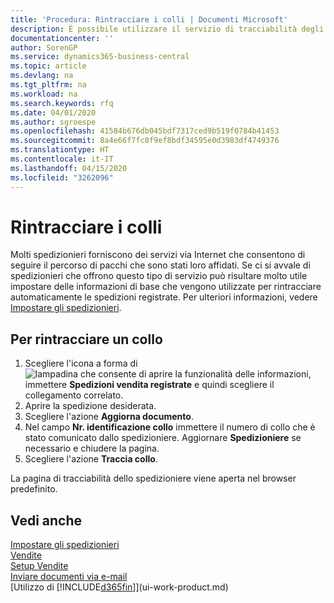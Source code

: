 ```yaml
---
title: 'Procedura: Rintracciare i colli | Documenti Microsoft'
description: È possibile utilizzare il servizio di tracciabilità degli spedizionieri per vedere lo stato di avanzamento di una consegna.
documentationcenter: ''
author: SorenGP
ms.service: dynamics365-business-central
ms.topic: article
ms.devlang: na
ms.tgt_pltfrm: na
ms.workload: na
ms.search.keywords: rfq
ms.date: 04/01/2020
ms.author: sgroespe
ms.openlocfilehash: 41584b676db045bdf7317ced9b519f0784b41453
ms.sourcegitcommit: 8a4e66f7fc8f9ef8bdf34595e0d3983df4749376
ms.translationtype: HT
ms.contentlocale: it-IT
ms.lasthandoff: 04/15/2020
ms.locfileid: "3262096"
---
```

# <a name="track-packages"></a>Rintracciare i colli
Molti spedizionieri forniscono dei servizi via Internet che consentono di seguire il percorso di pacchi che sono stati loro affidati. Se ci si avvale di spedizionieri che offrono questo tipo di servizio può risultare molto utile impostare delle informazioni di base che vengono utilizzate per rintracciare automaticamente le spedizioni registrate. Per ulteriori informazioni, vedere [Impostare gli spedizionieri](sales-how-to-set-up-shipping-agents.md).  

## <a name="to-track-a-package"></a>Per rintracciare un collo
1. Scegliere l'icona a forma di ![lampadina che consente di aprire la funzionalità delle informazioni](media/ui-search/search_small.png "Informazioni sull'operazione che si desidera eseguire"), immettere **Spedizioni vendita registrate** e quindi scegliere il collegamento correlato.
2. Aprire la spedizione desiderata.
3. Scegliere l'azione **Aggiorna documento**.
4. Nel campo **Nr. identificazione collo** immettere il numero di collo che è stato comunicato dallo spedizioniere. Aggiornare **Spedizioniere** se necessario e chiudere la pagina.
5. Scegliere l'azione **Traccia collo**.

La pagina di tracciabilità dello spedizioniere viene aperta nel browser predefinito.

## <a name="see-also"></a>Vedi anche
[Impostare gli spedizionieri](sales-how-to-set-up-shipping-agents.md)  
[Vendite](sales-manage-sales.md)  
[Setup Vendite](sales-setup-sales.md)  
[Inviare documenti via e-mail](ui-how-send-documents-email.md)  
[Utilizzo di [!INCLUDE[d365fin](includes/d365fin_md.md)]](ui-work-product.md)
